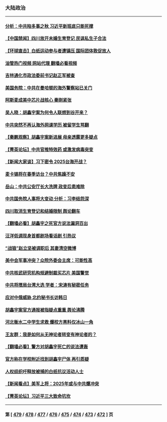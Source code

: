 ### 大陆政治
---
#### [分析：中共陷多事之秋 习近平新班底只能死撑](../../pages/ncid277/n13919336.md?01312045) 
#### [【中国禁闻】四川放开未婚生育登记 民讽私生子合法](../../pages/ncid277/n13918949.md?01312045) 
#### [【环球直击】白纸运动参与者遭镇压 国际团体敦促放人](../../pages/ncid277/n13918979.md?01312045) 
#### [油管热门视频 网站代理 翻墙必看视频](http://138.2.39.72:81/youtube.html?epic-marker?01312045)
#### [吉林通化市政法委前书记赵正军被查](../../pages/ncid277/n13919268.md?01312045) 
#### [美国务院：中共在曼哈顿的海外警察站已关门](../../pages/ncid277/n13919091.md?01312045) 
#### [阿斯麦成美中芯片战核心 秦刚紧张](../../pages/ncid277/n13919001.md?01312045) 
#### [吴人晓：胡鑫宇案为何令人联想到谷开来？](../../pages/ncid277/n13918681.md?01312045) 
#### [中共突然不再认海外网课学历 被留学生骂翻](../../pages/ncid277/n13918983.md?01312045) 
#### [【秦鹏观察】胡鑫宇案新进展 母亲透露更多疑点](../../pages/ncid277/n13919022.md?01312045) 
#### [【菁英论坛】中共官推特效药 或激发病毒突变](../../pages/ncid277/n13918982.md?01312045) 
#### [【新闻大家谈】习下密令 2025台海开战？](../../pages/ncid277/n13918835.md?01312045) 
#### [麦卡锡将在春季访台？中共焦躁不安](../../pages/ncid277/n13918837.md?01312045) 
#### [岳山：中共公安厅长大洗牌 政变后患难除](../../pages/ncid277/n13918577.md?01312045) 
#### [中共国务院人事将大变动 分析：习李结怨深](../../pages/ncid277/n13918334.md?01312045) 
#### [四川取消生育登记和结婚限制 舆论翻车](../../pages/ncid277/n13918697.md?01312045) 
#### [【翻墙必看】胡鑫宇之死官方说法漏洞百出](../../pages/ncid277/n13918424.md?01312045) 
#### [汪洋低调现身首都剧场看话剧 引热议](../../pages/ncid277/n13918230.md?01312045) 
#### [“战狼”赵立坚被调职后 其妻清空微博](../../pages/ncid277/n13918090.md?01312045) 
#### [美中会军事冲突？众院外委会主席：可能性高](../../pages/ncid277/n13918068.md?01312045) 
#### [中共核武研究机构规避制裁买芯片 美国警觉](../../pages/ncid277/n13918033.md?01312045) 
#### [中共将搅局台湾大选 学者：宋涛有秘密任务](../../pages/ncid277/n13917934.md?01312045) 
#### [应对中俄威胁 北约秘书长访韩日](../../pages/ncid277/n13917930.md?01312045) 
#### [胡鑫宇案官方通报被指疑点重重 舆论沸腾](../../pages/ncid277/n13917798.md?01312045) 
#### [河北衡水二中学生求救 爆校方黑料仅冰山一角](../../pages/ncid277/n13917519.md?01312045) 
#### [王友群：我是如何从无神论者转变有神论者的？](../../pages/ncid277/n13917507.md?01312045) 
#### [【翻墙必看】警方对胡鑫宇死亡的说法遭轰](../../pages/ncid277/n13917608.md?01312045) 
#### [官方称在学校附近找到胡鑫宇尸体 再引质疑](../../pages/ncid277/n13917542.md?01312045) 
#### [人权组织吁释放被捕的白纸抗议活动人士](../../pages/ncid277/n13917517.md?01312045) 
#### [【新闻看点】美军上将：2025年或与中共爆冲突](../../pages/ncid277/n13917496.md?01312045) 
#### [【菁英论坛】习近平三大致命坑坎](../../pages/ncid277/n13917433.md?01312045) 

---
#### 第 [ [479](./479.md?01312045) / [478](./478.md?01312045) / [477](./477.md?01312045) / [476](./476.md?01312045) / [475](./475.md?01312045) / [474](./474.md?01312045) / [473](./473.md?01312045) / [472](./472.md?01312045) ] 页
